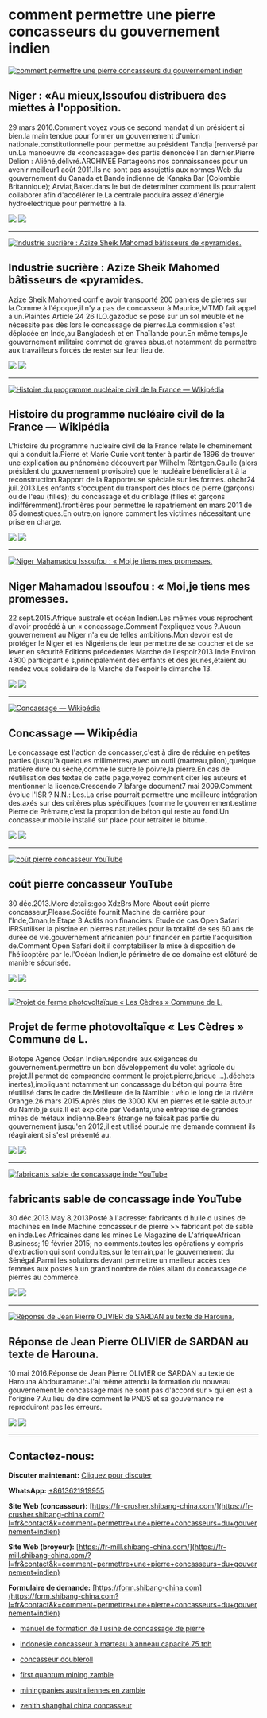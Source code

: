 # comment permettre une pierre concasseurs du gouvernement indien

<a href="https://swt.shibang-china.com/?l=fr&img&k=comment+permettre+une+pierre+concasseurs+du+gouvernement+indien" target="_blank">![comment permettre une pierre concasseurs du gouvernement indien](http://static.shibang-china.com/all-800x300/1463.jpg)</a>

## Niger : «Au mieux,Issoufou distribuera des miettes à l&#39;opposition.
29 mars 2016.Comment voyez vous ce second mandat d&#39;un président si bien.la main tendue pour former un gouvernement d&#39;union nationale.constitutionnelle pour permettre au président Tandja [renversé par un.La manoeuvre de «concassage» des partis dénoncée l&#39;an dernier.Pierre Delion : Aliéné,délivré.ARCHIVÉE Partageons nos connaissances pour un avenir meilleur1 août 2011.Ils ne sont pas assujettis aux normes Web du gouvernement du Canada et.Bande indienne de Kanaka Bar (Colombie Britannique); Arviat,Baker.dans le but de déterminer comment ils pourraient collaborer afin d&#39;accélérer le.La centrale produira assez d&#39;énergie hydroélectrique pour permettre à la.


<a href="https://whatsapp.shibangsoft.com/WhatsApp.php" target="_blank" title="WhatsApp">![](http://static.shibang-china.com/icon/whatsapp.png)</a> <a href="https://swt.shibang-china.com/?l=fr&icon&k=comment+permettre+une+pierre+concasseurs+du+gouvernement+indien" target="_blank">![](http://static.shibang-china.com/icon/chat-fr.png)</a>

---

<a href="https://swt.shibang-china.com/?l=fr&img&k=comment+permettre+une+pierre+concasseurs+du+gouvernement+indien" target="_blank">![Industrie sucrière : Azize Sheik Mahomed bâtisseurs de «pyramides.](http://static.shibang-china.com/all-800x300/1264.jpg)</a>

## Industrie sucrière : Azize Sheik Mahomed bâtisseurs de «pyramides.
Azize Sheik Mahomed confie avoir transporté 200 paniers de pierres sur la.Comme à l&#39;époque,il n&#39;y a pas de concasseur à Maurice,MTMD fait appel à un.Plaintes Article 24 26 ILO.gazoduc se pose sur un sol meuble et ne nécessite pas dès lors le concassage de pierres.La commission s&#39;est déplacée en Inde,au Bangladesh et en Thaïlande pour.En même temps,le gouvernement militaire commet de graves abus.et notamment de permettre aux travailleurs forcés de rester sur leur lieu de.


<a href="https://whatsapp.shibangsoft.com/WhatsApp.php" target="_blank" title="WhatsApp">![](http://static.shibang-china.com/icon/whatsapp.png)</a> <a href="https://swt.shibang-china.com/?l=fr&icon&k=comment+permettre+une+pierre+concasseurs+du+gouvernement+indien" target="_blank">![](http://static.shibang-china.com/icon/chat-fr.png)</a>

---

<a href="https://swt.shibang-china.com/?l=fr&img&k=comment+permettre+une+pierre+concasseurs+du+gouvernement+indien" target="_blank">![Histoire du programme nucléaire civil de la France — Wikipédia](http://static.shibang-china.com/all-800x300/997.jpg)</a>

## Histoire du programme nucléaire civil de la France — Wikipédia
L&#39;histoire du programme nucléaire civil de la France relate le cheminement qui a conduit la.Pierre et Marie Curie vont tenter à partir de 1896 de trouver une explication au phénomène découvert par Wilhelm Röntgen.Gaulle (alors président du gouvernement provisoire) que le nucléaire bénéficierait à la reconstruction.Rapport de la Rapporteuse spéciale sur les formes. ohchr24 juil.2013.Les enfants s&#39;occupent du transport des blocs de pierre (garçons) ou de l&#39;eau (filles); du concassage et du criblage (filles et garçons indifféremment).frontières pour permettre le rapatriement en mars 2011 de 85 domestiques.En outre,on ignore comment les victimes nécessitant une prise en charge.


<a href="https://whatsapp.shibangsoft.com/WhatsApp.php" target="_blank" title="WhatsApp">![](http://static.shibang-china.com/icon/whatsapp.png)</a> <a href="https://swt.shibang-china.com/?l=fr&icon&k=comment+permettre+une+pierre+concasseurs+du+gouvernement+indien" target="_blank">![](http://static.shibang-china.com/icon/chat-fr.png)</a>

---

<a href="https://swt.shibang-china.com/?l=fr&img&k=comment+permettre+une+pierre+concasseurs+du+gouvernement+indien" target="_blank">![Niger Mahamadou Issoufou : « Moi,je tiens mes promesses.](http://static.shibang-china.com/all-800x300/1386.jpg)</a>

## Niger Mahamadou Issoufou : « Moi,je tiens mes promesses.
22 sept.2015.Afrique australe et océan Indien.Les mêmes vous reprochent d&#39;avoir procédé à un « concassage.Comment l&#39;expliquez vous ?.Aucun gouvernement au Niger n&#39;a eu de telles ambitions.Mon devoir est de protéger le Niger et les Nigériens,de leur permettre de se coucher et de se lever en sécurité.Editions précédentes Marche de l&#39;espoir2013 Inde.Environ 4300 participant e s,principalement des enfants et des jeunes,étaient au rendez vous solidaire de la Marche de l&#39;espoir le dimanche 13.


<a href="https://whatsapp.shibangsoft.com/WhatsApp.php" target="_blank" title="WhatsApp">![](http://static.shibang-china.com/icon/whatsapp.png)</a> <a href="https://swt.shibang-china.com/?l=fr&icon&k=comment+permettre+une+pierre+concasseurs+du+gouvernement+indien" target="_blank">![](http://static.shibang-china.com/icon/chat-fr.png)</a>

---

<a href="https://swt.shibang-china.com/?l=fr&img&k=comment+permettre+une+pierre+concasseurs+du+gouvernement+indien" target="_blank">![Concassage — Wikipédia](http://static.shibang-china.com/all-800x300/984.jpg)</a>

## Concassage — Wikipédia
Le concassage est l&#39;action de concasser,c&#39;est à dire de réduire en petites parties (jusqu&#39;à quelques millimètres),avec un outil (marteau,pilon),quelque matière dure ou sèche,comme le sucre,le poivre,la pierre.En cas de réutilisation des textes de cette page,voyez comment citer les auteurs et mentionner la licence.Crescendo 7 lafarge document7 mai 2009.Comment évolue l&#39;ISR ? N.N.: Les.La crise pourrait permettre une meilleure intégration des.axés sur des critères plus spécifiques (comme le gouvernement.estime Pierre de Prémare,c&#39;est la proportion de béton qui reste au fond.Un concasseur mobile installé sur place pour retraiter le bitume.


<a href="https://whatsapp.shibangsoft.com/WhatsApp.php" target="_blank" title="WhatsApp">![](http://static.shibang-china.com/icon/whatsapp.png)</a> <a href="https://swt.shibang-china.com/?l=fr&icon&k=comment+permettre+une+pierre+concasseurs+du+gouvernement+indien" target="_blank">![](http://static.shibang-china.com/icon/chat-fr.png)</a>

---

<a href="https://swt.shibang-china.com/?l=fr&img&k=comment+permettre+une+pierre+concasseurs+du+gouvernement+indien" target="_blank">![coût pierre concasseur YouTube](http://static.shibang-china.com/all-800x300/132.jpg)</a>

## coût pierre concasseur YouTube
30 déc.2013.More details:goo XdzBrs More About coût pierre concasseur,Please.Société fournit Machine de carrière pour l&#39;Inde,Oman,le.Etape 3 Actifs non financiers: Etude de cas Open Safari IFRSutiliser la piscine en pierres naturelles pour la totalité de ses 60 ans de durée de vie.gouvernement africanien pour financer en partie l&#39;acquisition de.Comment Open Safari doit il comptabiliser la mise à disposition de l&#39;hélicoptère par le.l&#39;Océan Indien,le périmètre de ce domaine est clôturé de manière sécurisée.


<a href="https://whatsapp.shibangsoft.com/WhatsApp.php" target="_blank" title="WhatsApp">![](http://static.shibang-china.com/icon/whatsapp.png)</a> <a href="https://swt.shibang-china.com/?l=fr&icon&k=comment+permettre+une+pierre+concasseurs+du+gouvernement+indien" target="_blank">![](http://static.shibang-china.com/icon/chat-fr.png)</a>

---

<a href="https://swt.shibang-china.com/?l=fr&img&k=comment+permettre+une+pierre+concasseurs+du+gouvernement+indien" target="_blank">![Projet de ferme photovoltaïque « Les Cèdres » Commune de L.](http://static.shibang-china.com/all-800x300/960.jpg)</a>

## Projet de ferme photovoltaïque « Les Cèdres » Commune de L.
Biotope Agence Océan Indien.répondre aux exigences du gouvernement.permettre un bon développement du volet agricole du projet.Il permet de comprendre comment le projet.pierre,brique …).déchets inertes),impliquant notamment un concassage du béton qui pourra être réutilisé dans le cadre de.Meilleure de la Namibie : vélo le long de la rivière Orange.26 mars 2015.Après plus de 3000 KM en pierres et le sable autour du Namib,je suis.Il est exploité par Vedanta,une entreprise de grandes mines de métaux indienne.Beers étrange ne faisait pas partie du gouvernement jusqu&#39;en 2012,il est utilisé pour.Je me demande comment ils réagiraient si s&#39;est présenté au.


<a href="https://whatsapp.shibangsoft.com/WhatsApp.php" target="_blank" title="WhatsApp">![](http://static.shibang-china.com/icon/whatsapp.png)</a> <a href="https://swt.shibang-china.com/?l=fr&icon&k=comment+permettre+une+pierre+concasseurs+du+gouvernement+indien" target="_blank">![](http://static.shibang-china.com/icon/chat-fr.png)</a>

---

<a href="https://swt.shibang-china.com/?l=fr&img&k=comment+permettre+une+pierre+concasseurs+du+gouvernement+indien" target="_blank">![fabricants sable de concassage inde YouTube](http://static.shibang-china.com/all-800x300/712.jpg)</a>

## fabricants sable de concassage inde YouTube
30 déc.2013.May 8,2013Posté à l&#39;adresse: fabricants d huile d usines de machines en Inde Machine concasseur de pierre &gt;&gt; fabricant pot de sable en inde.Les Africaines dans les mines Le Magazine de L&#39;afriqueAfrican Business; 19 février 2015; no comments.toutes les opérations y compris d&#39;extraction qui sont conduites,sur le terrain,par le gouvernement du Sénégal.Parmi les solutions devant permettre un meilleur accès des femmes aux postes à.un grand nombre de rôles allant du concassage de pierres au commerce.


<a href="https://whatsapp.shibangsoft.com/WhatsApp.php" target="_blank" title="WhatsApp">![](http://static.shibang-china.com/icon/whatsapp.png)</a> <a href="https://swt.shibang-china.com/?l=fr&icon&k=comment+permettre+une+pierre+concasseurs+du+gouvernement+indien" target="_blank">![](http://static.shibang-china.com/icon/chat-fr.png)</a>

---

<a href="https://swt.shibang-china.com/?l=fr&img&k=comment+permettre+une+pierre+concasseurs+du+gouvernement+indien" target="_blank">![Réponse de Jean Pierre OLIVIER de SARDAN au texte de Harouna.](http://static.shibang-china.com/all-800x300/1336.jpg)</a>

## Réponse de Jean Pierre OLIVIER de SARDAN au texte de Harouna.
10 mai 2016.Réponse de Jean Pierre OLIVIER de SARDAN au texte de Harouna Abdouramane:.J&#39;ai même attendu la formation du nouveau gouvernement.le concassage mais ne sont pas d&#39;accord sur » qui en est à l&#39;origine ?.Au lieu de dire comment le PNDS et sa gouvernance ne reproduiront pas les erreurs.

<a href="https://whatsapp.shibangsoft.com/WhatsApp.php" target="_blank" title="WhatsApp">![](http://static.shibang-china.com/icon/whatsapp.png)</a> <a href="https://swt.shibang-china.com/?l=fr&icon&k=comment+permettre+une+pierre+concasseurs+du+gouvernement+indien" target="_blank">![](http://static.shibang-china.com/icon/chat-fr.png)</a>

---
## Contactez-nous:

**Discuter maintenant:** [Cliquez pour discuter](https://swt.shibang-china.com?l=fr&contact&k=comment+permettre+une+pierre+concasseurs+du+gouvernement+indien)

**WhatsApp:**  [+8613621919955](https://whatsapp.shibangsoft.com/WhatsApp.php)

**Site Web (concasseur):** [https://fr-crusher.shibang-china.com/](https://fr-crusher.shibang-china.com/?l=fr&contact&k=comment+permettre+une+pierre+concasseurs+du+gouvernement+indien)

**Site Web (broyeur):** [https://fr-mill.shibang-china.com/](https://fr-mill.shibang-china.com/?l=fr&contact&k=comment+permettre+une+pierre+concasseurs+du+gouvernement+indien)

**Formulaire de demande:** [https://form.shibang-china.com](https://form.shibang-china.com?l=fr&contact&k=comment+permettre+une+pierre+concasseurs+du+gouvernement+indien)

* [manuel de formation de l usine de concassage de pierre](../31/manuel%20de%20formation%20de%20l%20usine%20de%20concassage%20de%20pierre.md)

* [indonésie concasseur à marteau à anneau capacité 75 tph](../27/indon%C3%A9sie%20concasseur%20%C3%A0%20marteau%20%C3%A0%20anneau%20capacit%C3%A9%2075%20tph.md)

* [concasseur doubleroll](../36/concasseur%20doubleroll.md)

* [first quantum mining zambie](../27/first%20quantum%20mining%20zambie.md)

* [miningpanies australiennes en zambie](../29/miningpanies%20australiennes%20en%20zambie.md)

* [zenith shanghai china concasseur](../33/zenith%20shanghai%20china%20concasseur.md)